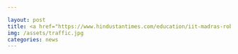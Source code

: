 ```yaml
---

layout: post
title: <a href="https://www.hindustantimes.com/education/iit-madras-robert-bosch-centre-invites-applications-for-post-baccalaureate-fellowship/story-JKWD6VH8XwhQ6ucQHQDtsO.html ">IIT Madras Robert Bosch Centre invites applications for Post Baccalaureate Fellowship </a> 	
img: /assets/traffic.jpg
categories: news
---
```


 


